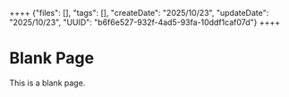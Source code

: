 ++++
{"files": [], "tags": [], "createDate": "2025/10/23", "updateDate": "2025/10/23", "UUID": "b6f6e527-932f-4ad5-93fa-10ddf1caf07d"}
++++

# Blank Page
This is a blank page.
